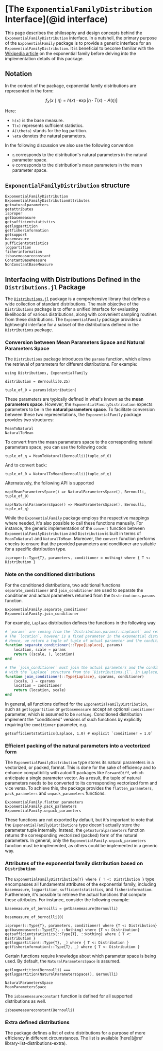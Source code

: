 # [The `ExponentialFamilyDistribution` Interface](@id interface)

This page describes the philosophy and design concepts behind the `ExponentialFamilyDistribution` interface.
In a nutshell, the primary purpose of the `ExponentialFamily` package is to provide a generic interface for an `ExponentialFamilyDistribution`.
It is beneficial to become familiar with the [Wikipedia article](https://en.wikipedia.org/wiki/Exponential_family) on the exponential family before delving into the implementation details of this package.

## Notation

In the context of the package, exponential family distributions are represented in the form:

$$
f_X(x\mid\eta) = h(x) \cdot \exp\left[ \eta \cdot T(x) - A(\eta) \right]
$$

Here:
- `h(x)` is the base measure.
- `T(x)` represents sufficient statistics.
- `A(\theta)` stands for the log partition.
- `\eta` denotes the natural parameters.

In the following discussion we also use the following convention

- `η` corresponds to the distribution's natural parameters in the natural parameter space.
- `θ` corresponds to the distribution's mean parameters in the mean parameter space.

## `ExponentialFamilyDistribution` structure

```@docs 
ExponentialFamilyDistribution
ExponentialFamilyDistributionAttributes
getnaturalparameters
getattributes
isproper
getbasemeasure
getsufficientstatistics
getlogpartition
getfisherinformation
getsupport
basemeasure
sufficientstatistics
logpartition
fisherinformation
isbasemeasureconstant
ConstantBaseMeasure
NonConstantBaseMeasure
```

## Interfacing with Distributions Defined in the `Distributions.jl` Package

The [`Distributions.jl`](https://github.com/JuliaStats/Distributions.jl) package is a comprehensive library that defines a wide collection of standard distributions. The main objective of the `Distributions` package is to offer a unified interface for evaluating likelihoods of various distributions, along with convenient sampling routines from these distributions. The `ExponentialFamily` package provides a lightweight interface for a subset of the distributions defined in the `Distributions` package.

### Conversion between Mean Parameters Space and Natural Parameters Space

The `Distributions` package introduces the `params` function, which allows the retrieval of parameters for different distributions. For example:

```@example dist-interfacing
using Distributions, ExponentialFamily

distribution = Bernoulli(0.25)

tuple_of_θ = params(distribution)
```

These parameters are typically defined in what's known as the __mean parameters space__. However, the `ExponentialFamilyDistribution` expects parameters to be in the __natural parameters space__. To facilitate conversion between these two representations, the `ExponentialFamily` package provides two structures:

```@docs
MeanToNatural
NaturalToMean
```

To convert from the mean parameters space to the corresponding natural parameters space, you can use the following code:

```@example dist-interfacing
tuple_of_η = MeanToNatural(Bernoulli)(tuple_of_θ)
```

And to convert back:

```@example dist-interfacing
tuple_of_θ = NaturalToMean(Bernoulli)(tuple_of_η)
```

Alternatuvely, the following API is supported 

```@example dist-interfacing
map(MeanParametersSpace() => NaturalParametersSpace(), Bernoulli, tuple_of_θ)
```

```@example dist-interfacing
map(NaturalParametersSpace() => MeanParametersSpace(), Bernoulli, tuple_of_η)
```

While the `ExponentialFamily` package employs the respective mappings where needed, it's also possible to call these functions manually. For instance, the generic implementation of the `convert` function between `ExponentialFamilyDistribution` and `Distribution` is built in terms of `MeanToNatural` and `NaturalToMean`. Moreover, the `convert` function performs checks to ensure that the provided parameters and conditioner are suitable for a specific distribution type.

```@docs
isproper(::Type{T}, parameters, conditioner = nothing) where { T <: Distribution }
```

### Note on the conditioned distributions

For the conditioned distributions, two additional functions `separate_conditioner` and `join_conditioner` are used to separate the conditioner and actual parameters returned from the `Distributions.params` function.

```@docs 
ExponentialFamily.separate_conditioner
ExponentialFamily.join_conditioner
```

For example, `Laplace` distribution defines the functions in the following way

```julia
# `params` are coming from the `Distribution.params(::Laplace)` and return (location, scale)
# The `location`, however is a fixed parameter in the exponential distribution representation of Laplace
# Hence, we return a tuple of tuple of actual parameter and the conditioner
function separate_conditioner(::Type{Laplace}, params)
    location, scale = params
    return ((scale, ), location)
end

# The `join_conditioner` must join the actual parameters and the conditioner in such a way, that it is compatible 
# with the `Laplace` structure from the `Distributions.jl`. In Laplace, the location parameter goes first.
function join_conditioner(::Type{Laplace}, cparams, conditioner) 
    (scale, ) = cparams
    location = conditioner
    return (location, scale)
end
```

In general, all functions defined for the `ExponentialFamilyDistribution`, such as `getlogpartition` or `getbasemeasure` accept an optional `conditioner` parameter, which is assumed to be `nothing`. 
Conditioned distribution implement the "conditioned" versions of such functions by explicitly requiring the `conditioner` parameter, e.g.

```@example dist-interfacing
getsufficientstatistics(Laplace, 1.0) # explicit `conditioner = 1.0`
```

### Efficient packing of the natural parameters into a vectorized form

The `ExponentialFamilyDistribution` type stores its natural parameters in a vectorized, or packed, format. This is done for the sake of efficiency and to enhance compatibility with autodiff packages like `ForwardDiff`, which anticipate a single parameter vector. As a result, the tuple of natural parameters needs to be converted to its corresponding vectorized form and vice versa. To achieve this, the package provides the `flatten_parameters`, `pack_parameters` and `unpack_parameters` functions.

```@docs
ExponentialFamily.flatten_parameters
ExponentialFamily.pack_parameters
ExponentialFamily.unpack_parameters
```

These functions are not exported by default, but it's important to note that the `ExponentialFamilyDistributions` type doesn't actually store the parameter tuple internally. Instead, the `getnaturalparameters` function returns the corresponding vectorized (packed) form of the natural parameters. In general, only the `ExponentialFamily.unpack_parameters` function must be implemented, as others could be implemented in a generic way.

### Attributes of the exponential family distribution based on `Distribution`

The `ExponentialFamilyDistribution{T} where { T <: Distribution }` type encompasses all fundamental attributes of the exponential family, including `basemeasure`, `logpartition`, `sufficientstatistics`, and `fisherinformation`. Furthermore, it's possible to retrieve the actual functions that compute these attributes. For instance, consider the following example:


```@example dist-interfacing
basemeasure_of_bernoilli = getbasemeasure(Bernoulli)

basemeasure_of_bernoilli(0)
```

```@docs
isproper(::Type{T}, parameters, conditioner) where {T <: Distribution}
getbasemeasure(::Type{T}, ::Nothing) where {T <: Distribution}
getsufficientstatistics(::Type{T}, ::Nothing) where { T <: Distribution }
getlogpartition(::Type{T}, _) where { T <: Distribution }
getfisherinformation(::Type{T}, _) where { T <: Distribution }
```

Certain functions require knowledge about which parameter space is being used. By default, the `NaturalParametersSpace` is assumed.

```@example dist-interfacing
getlogpartition(Bernoulli) === getlogpartition(NaturalParametersSpace(), Bernoulli)
```

```@docs 
NaturalParametersSpace
MeanParametersSpace
```

The `isbasemeasureconstant` function is defined for all supported distributions as well.

```@example dist-interfacing
isbasemeasureconstant(Bernoulli)
```

### Extra defined distributions

The package defines a list of extra distributions for a purpose of more efficiency in different circumstances. The list is available [here](@ref library-list-distributions-extra).